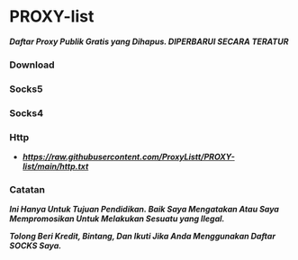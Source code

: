 # PROXY-list
***Daftar Proxy Publik Gratis yang Dihapus. DIPERBARUI SECARA TERATUR***

<h3 align="left">Download</h3>

<h3 align="left">Socks5</h3>

<h3 align="left">Socks4</h3>

<h3 align="left">Http</h3>

- ***https://raw.githubusercontent.com/ProxyListt/PROXY-list/main/http.txt***

<h3 align="left">Catatan</h3>

***Ini Hanya Untuk Tujuan Pendidikan. Baik Saya Mengatakan Atau Saya Mempromosikan Untuk Melakukan Sesuatu yang Ilegal.***

___Tolong Beri Kredit, Bintang, Dan Ikuti Jika Anda Menggunakan Daftar SOCKS Saya.___

